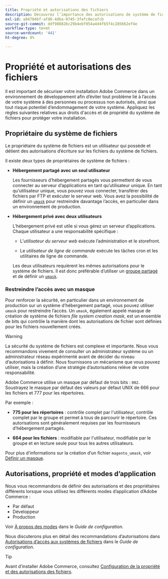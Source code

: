 ```yaml
---
title: Propriété et autorisations des fichiers
description: Découvrez l’importance des autorisations de système de fichiers lors de l’utilisation d’installations sur site d’Adobe Commerce.
exl-id: a84784bf-afd6-4dba-9745-3fefc0ecafcb
source-git-commit: ddf988826c29b4ebf054a4d4fb5f4c285662ef4e
workflow-type: tm+mt
source-wordcount: '441'
ht-degree: 0%

---
```


# Propriété et autorisations des fichiers

Il est important de sécuriser votre installation Adobe Commerce dans un environnement de développement afin d’éviter tout problème lié à l’accès de votre système à des personnes ou processus non autorisés, ainsi que tout risque potentiel d’endommagement de votre système. Appliquez les règles suivantes relatives aux droits d&#39;accès et de propriété du système de fichiers pour protéger votre installation.

## Propriétaire du système de fichiers

Le propriétaire du système de fichiers est un utilisateur qui possède et détient des autorisations d’écriture sur les fichiers du système de fichiers.

Il existe deux types de propriétaires de système de fichiers :

- **Hébergement partagé avec un seul utilisateur**

  Les fournisseurs d’hébergement partagés vous permettent de vous connecter au serveur d’applications en tant qu’utilisateur unique. En tant qu’utilisateur unique, vous pouvez vous connecter, transférer des fichiers par FTP et exécuter le serveur web. Vous avez la possibilité de définir un [`umask`](#restrict-access-with-a-umask) pour restreindre davantage l’accès, en particulier dans un environnement de production.

- **Hébergement privé avec deux utilisateurs**

  L’hébergement privé est utile si vous gérez un serveur d’applications. Chaque utilisateur a une responsabilité spécifique :

   - L’_utilisateur du serveur web_ exécute l’administration et le storefront.

   - Le _utilisateur de ligne de commande_ exécute les tâches cron et les utilitaires de ligne de commande.

  Les deux utilisateurs requièrent les mêmes autorisations pour le système de fichiers. Il est donc préférable d’utiliser un [groupe partagé](configure-permissions.md#set-ownership-and-permissions-for-two-users) et de définir un [`umask`](#restrict-access-with-a-umask).

### Restreindre l’accès avec un masque

Pour renforcer la sécurité, en particulier dans un environnement de production sur un système d’hébergement partagé, vous pouvez utiliser `umask` pour restreindre l’accès. Un `umask`, également appelé masque de création de système de fichiers _file system creation mask_, est un ensemble de bits qui contrôle la manière dont les autorisations de fichier sont définies pour les fichiers nouvellement créés.

>[!WARNING]
>
>La sécurité du système de fichiers est complexe et importante. Nous vous recommandons vivement de consulter un administrateur système ou un administrateur réseau expérimenté avant de décider du niveau d’autorisations à définir. Nous fournissons un mécanisme que vous pouvez utiliser, mais la création d’une stratégie d’autorisations relève de votre responsabilité.

Adobe Commerce utilise un masque par défaut de trois bits : `002`. Soustrayez le masque par défaut des valeurs par défaut UNIX de 666 pour les fichiers et 777 pour les répertoires.

Par exemple :

- **775 pour les répertoires** : contrôle complet par l&#39;utilisateur, contrôle complet par le groupe et permet à tous de parcourir le répertoire. Ces autorisations sont généralement requises par les fournisseurs d’hébergement partagés.

- **664 pour les fichiers** : modifiable par l&#39;utilisateur, modifiable par le groupe et en lecture seule pour tous les autres utilisateurs.

Pour plus d’informations sur la création d’un fichier `magento_umask`, voir [Définir un masque](../../next-steps/set-umask.md).

## Autorisations, propriété et modes d’application

Nous vous recommandons de définir des autorisations et des propriétaires différents lorsque vous utilisez les différents modes d’application d’Adobe Commerce :

- Par défaut
- Développeur
- Production

Voir [À propos des modes](../../../configuration/bootstrap/application-modes.md) dans le _Guide de configuration_.

Nous discuterons plus en détail des recommandations d’autorisations dans [Autorisations d’accès aux systèmes de fichiers](../../../configuration/deployment/file-system-permissions.md) dans le _Guide de configuration_.

>[!TIP]
>
>Avant d’installer Adobe Commerce, consultez [Configuration de la propriété et des autorisations des fichiers](configure-permissions.md).
